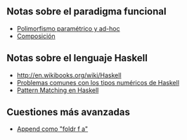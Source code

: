 Notas sobre el paradigma funcional
----------------------------------

-   [Polimorfismo paramétrico y ad-hoc](polimorfismo-parametrico-y-ad-hoc.md)
-   [Composición](composicion.md)

Notas sobre el lenguaje Haskell
-------------------------------

-   <http://en.wikibooks.org/wiki/Haskell>
-   [Problemas comunes con los tipos numéricos de Haskell](problemas-comunes-con-los-tipos-numericos-de-haskell.md)
-   [Pattern Matching en Haskell](pattern-matching-en-haskell.md)

Cuestiones más avanzadas
------------------------

-   [Append como "foldr f a"](Append_como_"foldr_f_a" "wikilink")

